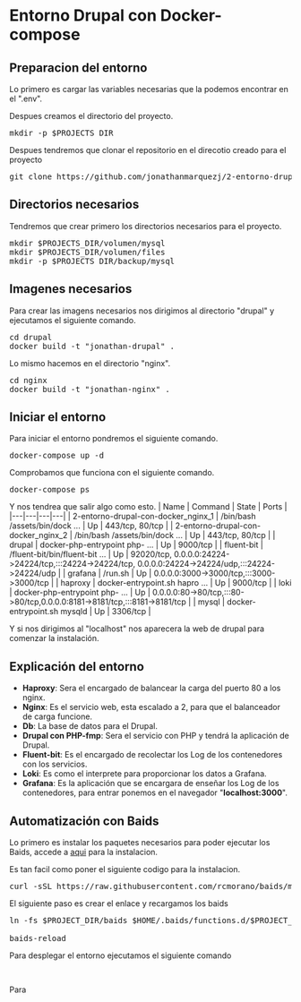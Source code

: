 # Entorno Drupal con Docker-compose
## Preparacion del entorno
Lo primero es cargar las variables necesarias que la podemos encontrar en el ".env".

Despues creamos el directorio del proyecto.
<pre>
mkdir -p $PROJECTS_DIR
</pre>

Despues tendremos que clonar el repositorio en el direcotio creado para el proyecto
<pre>
git clone https://github.com/jonathanmarquezj/2-entorno-drupal-con-docker.git $PROJECT_DIR
</pre>

## Directorios necesarios
Tendremos que crear primero los directorios necesarios para el proyecto.
<pre>
mkdir $PROJECTS_DIR/volumen/mysql
mkdir $PROJECTS_DIR/volumen/files
mkdir -p $PROJECTS_DIR/backup/mysql
</pre>

## Imagenes necesarios
Para crear las imagens necesarios nos dirigimos al directorio "drupal" y ejecutamos el siguiente comando.
<pre>
cd drupal
docker build -t "jonathan-drupal" .
</pre>

Lo mismo hacemos en el directorio "nginx".
<pre>
cd nginx
docker build -t "jonathan-nginx" .
</pre>

## Iniciar el entorno
Para iniciar el entorno pondremos el siguiente comando.
<pre>
docker-compose up -d
</pre>

Comprobamos que funciona con el siguiente comando.
<pre>
docker-compose ps
</pre>

Y nos tendrea que salir algo como esto.
| Name | Command | State | Ports |
|---|---|---|---|
| 2-entorno-drupal-con-docker_nginx_1 | /bin/bash /assets/bin/dock ... | Up | 443/tcp, 80/tcp |
| 2-entorno-drupal-con-docker_nginx_2 | /bin/bash /assets/bin/dock ... | Up | 443/tcp, 80/tcp |
| drupal | docker-php-entrypoint php- ... | Up | 9000/tcp |
| fluent-bit | /fluent-bit/bin/fluent-bit ... | Up | 92020/tcp, 0.0.0.0:24224->24224/tcp,:::24224->24224/tcp,    0.0.0.0:24224->24224/udp,:::24224->24224/udp |
| grafana | /run.sh | Up | 0.0.0.0:3000->3000/tcp,:::3000->3000/tcp |
| haproxy | docker-entrypoint.sh hapro ... | Up | 9000/tcp |
| loki | docker-php-entrypoint php- ... | Up | 0.0.0.0:80->80/tcp,:::80->80/tcp,0.0.0.0:8181->8181/tcp,:::8181->8181/tcp |
| mysql | docker-entrypoint.sh mysqld | Up | 3306/tcp |

Y si nos dirigimos al "localhost" nos aparecera la web de drupal para comenzar la instalación.

## Explicación del entorno
- <b>Haproxy</b>: Sera el encargado de balancear la carga del puerto 80 a los nginx.
- <b>Nginx</b>: Es el servicio web, esta escalado a 2, para que el balanceador de carga funcione.
- <b>Db</b>: La base de datos para el Drupal.
- <b>Drupal con PHP-fmp</b>: Sera el servicio con PHP y tendrá la aplicación de Drupal.
- <b>Fluent-bit</b>: Es el encargado de recolectar los Log de los contenedores con los servicios.
- <b>Loki</b>: Es como el interprete para proporcionar los datos a Grafana.
- <b>Grafana</b>: Es la aplicación que se encargara de enseñar los Log de los contenedores, para entrar ponemos en el navegador "<b>localhost:3000</b>".

## Automatización con Baids
Lo primero es instalar los paquetes necesarios para poder ejecutar los Baids, accede a [aqui](https://github.com/rcmorano/baids#installation) para la instalacion.

Es tan facil como poner el siguiente codigo para la instalacion.

<pre>
curl -sSL https://raw.githubusercontent.com/rcmorano/baids/master/baids | bash -s install
</pre>

El siguiente paso es crear el enlace y recargamos los baids
<pre>
ln -fs $PROJECT_DIR/baids $HOME/.baids/functions.d/$PROJECT_NAME

baids-reload
</pre>

Para desplegar el entorno ejecutamos el siguiente comando
<pre>

</pre>

Para 

